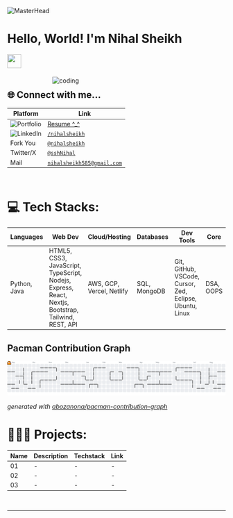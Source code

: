 <!-- BANNER GIF -->
![MasterHead](https://user-images.githubusercontent.com/10498744/210012254-234538ff-d198-48aa-8964-37e6fd45d227.gif)

<!-- INTRODUCTION -->
<h1 align="left">Hello, World! I'm Nihal Sheikh</h1><img src = "https://raw.githubusercontent.com/MartinHeinz/MartinHeinz/master/wave.gif" width = 32px height = 32px>

<br>
<br>

<!-- SIDE GIF ADDED HERE -->
<img align="right" alt="coding" width="400" src="https://cdn.dribbble.com/users/1162077/screenshots/3848914/programmer.gif">

<!-- SOCIAL NETWORK LINKS -->
## 🌐 Connect with me...
| Platform | Link |
| - | - |
|![Portfolio](https://img.shields.io/badge/my_portfolio-000?style=for-the-badge&logo=ko-fi&logoColor=white) | [Resume ^_^](https://flowcv.me/nihalsheikh) |
|![LinkedIn](https://img.shields.io/badge/linkedin-0A66C2?style=for-the-badge&logo=linkedin&logoColor=white) | [```/nihalsheikh```](https://linkedin.com/in/nihalsheikh/) |
| Fork You | [```@nihalsheikh```](https://forkyou.dev/user/nihalsheikh) |
| Twitter/X | [```@sshNihal```](https://x.com/sshNihal) |
| Mail | [```nihalsheikh585@gmail.com```](mailto:nihalsheikh585@gmail.com) |

<br>
<!--TECHSTACK WITH IMAGE ICONS ADDED HERE -->

# 💻 Tech Stacks:

| Languages | Web Dev | Cloud/Hosting | Databases | Dev Tools | Core | Others |
| --------- | ------- | ------------- | --------- | --------- | ---- | ------ |
| Python, Java | HTML5, CSS3, JavaScript, TypeScript, Nodejs, Express, React, Nextjs, Bootstrap, Tailwind, REST, API | AWS, GCP, Vercel, Netlify| SQL, MongoDB | Git, GitHub, VSCode, Cursor, Zed, Eclipse, Ubuntu, Linux | DSA, OOPS | Markdown, Apache, Jenkins, Docker, Kubernetes |

## Pacman Contribution Graph

<picture>
  <source media="(prefers-color-scheme: dark)" srcset="https://raw.githubusercontent.com/nihalsheikh/nihalsheikh/output/pacman-contribution-graph-dark.svg">
  <source media="(prefers-color-scheme: light)" srcset="https://raw.githubusercontent.com/nihalsheikh/nihalsheikh/output/pacman-contribution-graph.svg">
  <img alt="pacman contribution graph" src="https://raw.githubusercontent.com/nihalsheikh/nihalsheikh/output/pacman-contribution-graph.svg">
</picture>

_generated with [abozanona/pacman-contribution-graph](https://abozanona.github.io/pacman-contribution-graph/)_
<br>
<!-- Stats shown here -->

# 👨🏻‍💻 Projects:
| Name | Description | Techstack | Link |
| ---- | ----------- | --------- | ---- |
| 01 | - | - | - |
| 02 | - | - | - |
| 03 | - | - | - |

<br>

---
<!-- readme file ends here ~ nihalsheikh-->

